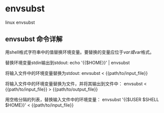 # envsubst
linux envsubst

## envsubst 命令详解

用shell格式字符串中的值替换环境变量。要替换的变量应位于${var}或$var格式。

替换环境变量stdin输出到stdout:
echo '{{$HOME}}' | envsubst

将输入文件中的环境变量替换为stdout:
envsubst < {{path/to/input_file}}

将输入文件中的环境变量替换为文件，并将其输出到文件中：
envsubst < {{path/to/input_file}} > {{path/to/output_file}}

用空格分隔的列表，替换输入文件中的环境变量：
envsubst '{{$USER $SHELL $HOME}}' < {{path/to/input_file}}
